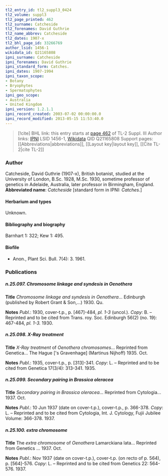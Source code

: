 ```yaml
---
tl2_entry_id: tl2_suppl3_0424
tl2_volume: suppl3
tl2_page_printed: 462
tl2_surname: Catcheside
tl2_forenames: David Guthrie
tl2_name_abbrev: Catcheside
tl2_dates: 1907-x
tl2_bhl_page_id: 33266769
author_lsid: 1456-1
wikidata_id: Q21165808
ipni_surname: Catcheside
ipni_forenames: David Guthrie
ipni_standard_form: Catches.
ipni_dates: 1907-1994
ipni_taxon_scope: 
- Botany
- Bryophytes
- Spermatophytes
ipni_geo_scope: 
- Australia
- United Kingdom
ipni_version: 1.2.1.1
ipni_record_created: 2003-07-02 00:00:00.0
ipni_record_modified: 2013-05-15 11:53:40.0
---
```


> [!cite] BHL link: this entry starts at [page 462](https://www.biodiversitylibrary.org/page/33266769) of TL-2 Suppl. III
> Author links: [IPNI](https://www.ipni.org/a/1456-1) LSID 1456-1, [Wikidata](https://www.wikidata.org/wiki/Q21165808) QID Q21165808
> Support pages: [[Abbreviations|abbreviations]], [[Layout key|layout key]], [[Cite TL-2|cite TL-2]]

### Author

Catcheside, David Guthrie (1907-x), British botanist, studied at the University of London, B.Sc. 1928, M.Sc. 1930, sometime professor of genetics in Adelaide, Australia, later professor in Birmingham, England. 
**Abbreviated name**: *Catcheside* \[standard form in IPNI: *Catches.*\]

#### Herbarium and types

Unknown.

#### Bibliography and biography

Barnhart 1: 322; Kew 1: 495.

#### Biofile

- Anon., Plant Sci. Bull. 7(4): 3. 1961.

### Publications

##### n.25.097. Chromosome linkage and syndesis in Oenothera

**Title**
*Chromosome linkage and syndesis in Oenothera*... Edinburgh (published by Robert Grant & Son,...) 1930. Qu.

**Notes**
*Publ*.: 1930, cover-t.p., p. \[467\]-484, *pl. 1-3* (uncol.). *Copy*: B. – Reprinted and to be cited from Trans. roy. Soc. Edinburgh 56(2) (no. 19): 467-484, *pl. 1-3.* 1930.

##### n.25.098. X-Ray treatment

**Title**
*X-Ray treatment* of *Oenothera chromosomes*... Reprinted from Genetica... The Hague \['s Gravenhage\] (Martinus Nijhoff) 1935. Oct.

**Notes**
*Publ*.: 1935, cover-t.p., p. \[313\]-341. *Copy*: L. – Reprinted and to be cited from Genetica 17(3/4): 313-341. 1935.

##### n.25.099. Secondary pairing in Brassica oleracea

**Title**
*Secondary pairing in Brassica oleracea*... Reprinted from Cytologia... 1937. Oct.

**Notes**
*Publ*.: 10 Jun 1937 (date on cover-t.p.), cover-t.p., p. 366-378. *Copy*: L. – Reprinted and to be cited from Cytologia, Int. J. Cytology, Fujii Jubilee Volume: 366-378. 1937.

##### n.25.100. extra chromosome

**Title**
The *extra chromosome* of *Oenothera* Lamarckiana lata... Reprinted from Genetics ... 1937. Oct.

**Notes**
*Publ*.: Nov 1937 (date on cover-t.p.), cover-t.p. (on recto of p. 564), p. \[564\]-576. *Copy*: L.  – Reprinted and to be cited from Genetics 22: 564-576. 1937.

